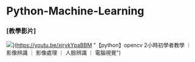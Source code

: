 # Python-Machine-Learning


### [教學影片]

![](http://img.youtube.com/vi/YOUTUBE_VIDEO_ID_HERE/0.jpg)](https://youtu.be/xjrykYpaBBM "【python】opencv 2小時初學者教學 ｜ 影像辨識 ｜ 影像處理 ｜ 人臉辨識 ｜ 電腦視覺")
